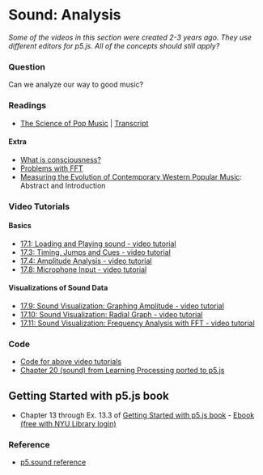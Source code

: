 # Sound: Analysis

*Some of the videos in this section were created 2-3 years ago. They use different editors for p5.js. All of the concepts should still apply?*

### Question
Can we analyze our way to good music?

### Readings
* [The Science of Pop Music](https://www.dailymotion.com/video/x6fsdpg) | [Transcript](https://subsaga.com/bbc/documentaries/music/2017/the-secret-science-of-pop.html)

#### Extra
* [What is consciousness?](https://www.wnycstudios.org/podcasts/radiolab/segments/91503-the-unconscious-toscanini-of-the-brain)
* [Problems with FFT](http://sites.music.columbia.edu/cmc/MusicAndComputers/chapter3/03_05.php)
* [Measuring the Evolution of Contemporary Western Popular Music](https://www.nature.com/articles/srep00521): Abstract and Introduction

### Video Tutorials
#### Basics
* [17.1: Loading and Playing sound - video tutorial](https://youtu.be/Pn1g1wjxl_0?list=PLRqwX-V7Uu6aFcVjlDAkkGIixw70s7jpW)
* [17.3: Timing, Jumps and Cues - video tutorial](https://youtu.be/SfA5CghXw18?list=PLRqwX-V7Uu6aFcVjlDAkkGIixw70s7jpW)
* [17.4: Amplitude Analysis - video tutorial](https://youtu.be/NCCHQwNAN6Y?list=PLRqwX-V7Uu6aFcVjlDAkkGIixw70s7jpW)
* [17.8: Microphone Input - video tutorial](https://youtu.be/wUSva_BnedA?list=PLRqwX-V7Uu6aFcVjlDAkkGIixw70s7jpW)
#### Visualizations of Sound Data
* [17.9: Sound Visualization: Graphing Amplitude - video tutorial](https://youtu.be/jEwAMgcCgOA?list=PLRqwX-V7Uu6aFcVjlDAkkGIixw70s7jpW)
* [17.10: Sound Visualization: Radial Graph - video tutorial](https://youtu.be/h_aTgOl9J5I?list=PLRqwX-V7Uu6aFcVjlDAkkGIixw70s7jpW)
* [17.11: Sound Visualization: Frequency Analysis with FFT - video tutorial](https://www.youtube.com/watch?v=2O3nm0Nvbi4&list=PLRqwX-V7Uu6aFcVjlDAkkGIixw70s7jpW&index=11)

### Code
* [Code for above video tutorials](https://github.com/CodingTrain/website/tree/master/Tutorials/P5JS/p5.js_sound)
* [Chapter 20 (sound) from Learning Processing ported to p5.js](https://github.com/shiffman/LearningProcessing-p5.js/tree/master/chp20_sound)

## Getting Started with p5.js book
*  Chapter 13 through Ex. 13.3 of [Getting Started with p5.js book](http://amzn.to/2ckixCW) - [Ebook (free with NYU Library login)](https://ebookcentral.proquest.com/lib/nyulibrary-ebooks/detail.action?docID=4333728)

### Reference
* [p5.sound reference](http://p5js.org/reference/#/libraries/p5.sound)
